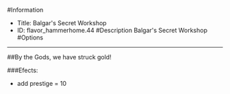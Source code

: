 #Information
 - Title: Balgar's Secret Workshop
 - ID: flavor_hammerhome.44
#Description
Balgar's Secret Workshop
#Options

___
##By the Gods, we have struck gold!

###Efects:<ul><li>add prestige = 10</li></ul>
